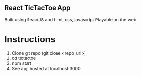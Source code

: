 ## React TicTacToe App

Built using ReactJS and html, css, javascript
Playable on the web.

# Instructions

1. Clone git repo (git clone <repo_url>)
2. cd tictactoe
3. npm start
4. See app hosted at localhost:3000
